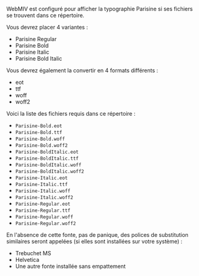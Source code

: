WebMIV est configuré pour afficher la typographie Parisine si ses fichiers se trouvent dans ce répertoire.

Vous devrez placer 4 variantes :
- Parisine Regular
- Parisine Bold
- Parisine Italic
- Parisine Bold Italic

Vous devrez également la convertir en 4 formats différents :
- eot
- ttf
- woff
- woff2

Voici la liste des fichiers requis dans ce répertoire :
- `Parisine-Bold.eot`
- `Parisine-Bold.ttf`
- `Parisine-Bold.woff`
- `Parisine-Bold.woff2`
- `Parisine-BoldItalic.eot`
- `Parisine-BoldItalic.ttf`
- `Parisine-BoldItalic.woff`
- `Parisine-BoldItalic.woff2`
- `Parisine-Italic.eot`
- `Parisine-Italic.ttf`
- `Parisine-Italic.woff`
- `Parisine-Italic.woff2`
- `Parisine-Regular.eot`
- `Parisine-Regular.ttf`
- `Parisine-Regular.woff`
- `Parisine-Regular.woff2`

En l'absence de cette fonte, pas de panique, des polices de substitution similaires seront appelées (si elles sont installées sur votre système) :
- Trebuchet MS
- Helvetica
- Une autre fonte installée sans empattement